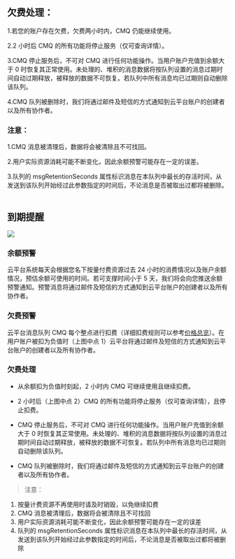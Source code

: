 ## 欠费处理：

1.若您的账户存在欠费，欠费两小时内，CMQ 仍能继续使用。

2.2 小时后 CMQ 的所有功能将停止服务（仅可查询详情）。

3.CMQ 停止服务后，不可对 CMQ 进行任何功能操作。当用户账户充值到余额大于 0 时恢复其正常使用。未处理的、堆积的消息数据将按队列设置的消息过期时间自动过期释放，被释放的数据不可恢复。若队列中所有消息均已过期则自动删除该队列。

4.CMQ 队列被删除时，我们将通过邮件及短信的方式通知到云平台账户的创建者以及所有协作者。


### 注意：

1.CMQ 消息被清理后，数据将会被清除且不可找回。

2.用户实际资源消耗可能不断变化，因此余额预警可能存在一定的误差。

3.队列的 msgRetentionSeconds 属性标识消息在本队列中最长的存活时间，从发送到该队列开始经过此参数指定的时间后，不论消息是否被取出过都将被删除。
 
## 到期提醒
![](http://imgcache.tcecqpoc.fsphere.cn/image/mccdn.qcloud.com/static/img/23bb70b386581b8ebc553fc4c589185f/image.png)

### 余额预警
云平台系统每天会根据您名下按量付费资源过去 24 小时的消费情况以及账户余额情况，预估余额可使用的时间。若可支撑时间小于 5 天，我们将会向您推送余额预警通知。预警消息将通过邮件及短信的方式通知到云平台账户的创建者以及所有协作者。

### 欠费预警

云平台消息队列 CMQ 每个整点进行扣费（详细扣费规则可以参考[价格总览](/doc/product/406/4563)）。在用户账户被扣为负值时（上图中点 1）云平台将通过邮件及短信的方式通知到云平台账户的创建者以及所有协作者。

### 欠费处理

- 从余额扣为负值时刻起，2 小时内 CMQ 可继续使用且继续扣费。

- 2 小时后（上图中点 2）CMQ 的所有功能将停止服务（仅可查询详情），且停止扣费。

- CMQ 停止服务后，不可对 CMQ 进行任何功能操作。当用户账户充值到余额大于 0 时恢复其正常使用。未处理的、堆积的消息数据将按队列设置的消息过期时间自动过期释放，被释放的数据不可恢复。若队列中所有消息均已过期则自动删除该队列。

- CMQ 队列被删除时，我们将通过邮件及短信的方式通知到云平台账户的创建者以及所有协作者。

> 注意：
> 
1) 按量计费资源不再使用时请及时销毁，以免继续扣费 
2) CMQ 消息被清理后，数据将会被清除且不可找回 
3) 用户实际资源消耗可能不断变化，因此余额预警可能存在一定的误差 
4) 队列的 msgRetentionSeconds 属性标识消息在本队列中最长的存活时间，从发送到该队列开始经过此参数指定的时间后，不论消息是否被取出过都将被删除






